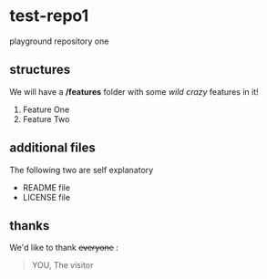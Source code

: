 # test-repo1
playground repository one

## structures
We will have a **/features** folder with some _wild crazy_ features in it!

1. Feature One
2. Feature Two

## additional files
The following two are self explanatory

- README file
- LICENSE file

## thanks
We'd like to thank ~~everyone~~ :
> YOU, 
> The visitor
